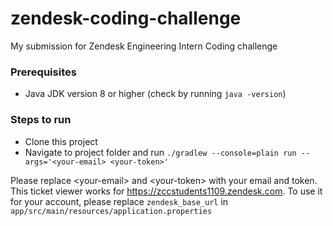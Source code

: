 # zendesk-coding-challenge
My submission for Zendesk Engineering Intern Coding challenge

### Prerequisites
- Java JDK version 8 or higher (check by running `java -version`)

### Steps to run
- Clone this project
- Navigate to project folder and run `./gradlew --console=plain run --args='<your-email> <your-token>'`

Please replace \<your-email\> and \<your-token\> with your email and token. This ticket viewer works for https://zccstudents1109.zendesk.com. To use it for your account, please replace `zendesk_base_url` in `app/src/main/resources/application.properties`
